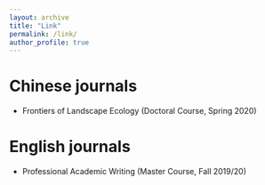 ```yaml
---
layout: archive
title: "Link"
permalink: /link/
author_profile: true
---
```



Chinese journals
=====
* Frontiers of Landscape Ecology (Doctoral Course, Spring 2020)

English journals
=====
* Professional Academic Writing (Master Course, Fall 2019/20)
